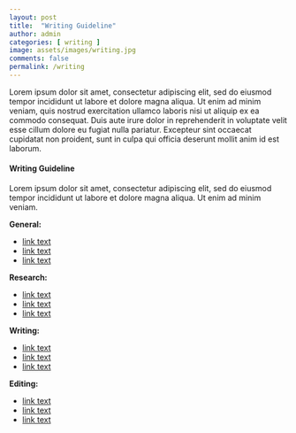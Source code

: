 ```yaml
---
layout: post
title:  "Writing Guideline"
author: admin
categories: [ writing ]
image: assets/images/writing.jpg
comments: false
permalink: /writing
---
```


Lorem ipsum dolor sit amet, consectetur adipiscing elit, sed do eiusmod tempor incididunt ut labore et dolore magna aliqua. Ut enim ad minim veniam, quis nostrud exercitation ullamco laboris nisi ut aliquip ex ea commodo consequat. Duis aute irure dolor in reprehenderit in voluptate velit esse cillum dolore eu fugiat nulla pariatur. Excepteur sint occaecat cupidatat non proident, sunt in culpa qui officia deserunt mollit anim id est laborum.

#### Writing Guideline
Lorem ipsum dolor sit amet, consectetur adipiscing elit, sed do eiusmod tempor incididunt ut labore et dolore magna aliqua. Ut enim ad minim veniam.

<b>General:</b>
- <a href="url">link text</a>
- <a href="url">link text</a>
- <a href="url">link text</a>

<b>Research:</b>
- <a href="url">link text</a>
- <a href="url">link text</a>
- <a href="url">link text</a>

<b>Writing:</b>
- <a href="url">link text</a>
- <a href="url">link text</a>
- <a href="url">link text</a>

<b>Editing:</b>
- <a href="url">link text</a>
- <a href="url">link text</a>
- <a href="url">link text</a>
